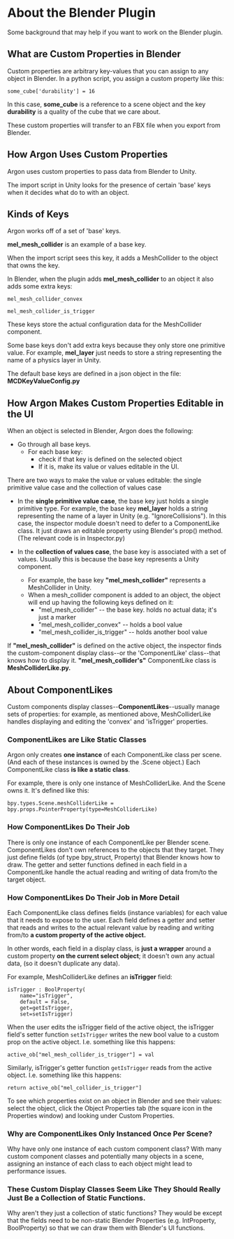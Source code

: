 
# About the Blender Plugin
Some background that may help if you want to work on the Blender plugin.

## What are Custom Properties in Blender
Custom properties are arbitrary key-values that you can assign to any object in Blender.
In a python script, you assign a custom property like this:

`some_cube['durability'] = 16`

In this case, **some_cube** is a reference to a scene object and the key **durability** is 
a quality of the cube that we care about.

These custom properties will transfer to an FBX file when you export from Blender.

## How Argon Uses Custom Properties
Argon uses custom properties to pass data from Blender to Unity. 

The import script in Unity looks for the presence of certain 'base' keys when it decides what do to with an object.

## Kinds of Keys 
Argon works off of a set of 'base' keys.

**mel_mesh_collider** is an example of a base key.

When the import script sees this key, it adds a MeshCollider to the object that owns the key.

In Blender, when the plugin adds **mel_mesh_collider** to an object it also adds some extra keys:

`mel_mesh_collider_convex`

`mel_mesh_collider_is_trigger`

These keys store the actual configuration data for the MeshCollider component.

Some base keys don't add extra keys because they only store one primitive value.
For example, **mel_layer** just needs to store a string representing the name of a physics layer in Unity.

The default base keys are defined in a json object in the file: **MCDKeyValueConfig.py**

## How Argon Makes Custom Properties Editable in the UI
When an object is selected in Blender, Argon does the following:

* Go through all base keys.
    * For each base key:
        *   check if that key is defined on the selected object
        *   If it is, make its value or values editable in the UI. 

        
There are two ways to make the value or values editable: the single primitive value case and the collection of values case 

* In the **single primitive value case**, the base key just holds a single primitive type.
    For example, the base key **mel_layer** holds a string representing the name of a layer in Unity (e.g. "IgnoreCollisions").
    In this case, the inspector module doesn't need to defer to a ComponentLike class. It just draws an editable property using Blender's prop() method.
    (The relevant code is in Inspector.py)

* In the **collection of values case**, the base key is associated with a set of values. Usually this is because the base key represents a Unity component. 
    * For example, the base key **"mel_mesh_collider"** represents a MeshCollider in Unity.
    * When a mesh_collider component is added to an object, the object will end up having the following keys defined on it:
        * "mel_mesh_collider"  -- the base key. holds no actual data; it's just a marker
        * "mel_mesh_collider_convex"  -- holds a bool value
        * "mel_mesh_collider_is_trigger" -- holds another bool value
        
If **"mel_mesh_collider"** is defined on the active object, the inspector finds the custom-component display class--or the 'ComponentLike' class--that knows how to display it.
**"mel_mesh_collider's"** ComponentLike class is **MeshColliderLike.py.**


## About ComponentLikes
Custom components display classes--**ComponentLikes**--usually manage sets of properties: for example, as mentioned above, MeshColliderLike handles displaying and editing the 'convex' and 'isTrigger' properties.

### ComponentLikes are Like Static Classes
Argon only creates **one instance** of each ComponentLike class per scene. (And each of these instances
    is owned by the .Scene object.)  Each ComponentLike class **is like a static class**.
    
For example, there is only one instance of MeshColliderLike. And the Scene owns it. It's defined like this:  
    
    bpy.types.Scene.meshColliderLike = bpy.props.PointerProperty(type=MeshColliderLike)

### How ComponentLikes Do Their Job
There is only one instance of each ComponentLike per Blender scene. ComponentLikes don't own references to the objects that they target. They just define fields (of type bpy_struct, Property) that Blender knows how to draw. The getter and setter functions defined in each field in a ComponentLike handle the actual reading and writing of data from/to the target object.

### How ComponentLikes Do Their Job in More Detail

Each ComponentLike class defines fields (instance variables) for each value that it needs to expose to the user. Each field defines a getter and setter that reads and writes to the actual relevant value by reading and writing from/to **a custom property of the active object.**

In other words, each field in a display class, is **just a wrapper** around a custom property **on the current select object**; it doesn't own any actual data, (so it doesn't duplicate any data).

For example, MeshColliderLike defines an **isTrigger** field:
    
    isTrigger : BoolProperty(
        name="isTrigger",
        default = False,
        get=getIsTrigger,
        set=setIsTrigger)
    

When the user edits the isTrigger field of the active object, the isTrigger field's setter function `setIsTrigger` writes the new bool value to a custom prop on the active object. I.e. something like this happens: 

    active_ob["mel_mesh_collider_is_trigger"] = val

Similarly, isTrigger's getter function `getIsTrigger` reads from the active object. I.e. something like this happens:

    return active_ob["mel_collider_is_trigger"]

To see which properties exist on an object in Blender and see their values: select the object, click the Object Properties tab (the square icon in the Properties window) and looking under Custom Properties.

### Why are ComponentLikes Only Instanced Once Per Scene?
Why have only one instance of each custom component class? With many custom component classes and potentially many objects in a scene, assigning an instance of each class to each object might lead to performance issues.

### These Custom Display Classes Seem Like They Should Really Just Be a Collection of Static Functions.
Why aren't they just a collection of static functions? They would be except that the fields need to be non-static Blender Properties (e.g. IntProperty, BoolProperty) so that we can draw them with Blender's UI functions.

